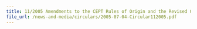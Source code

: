 ```yaml
---
title: 11/2005 Amendments to the CEPT Rules of Origin and the Revised Operational Certification Procedures for the Rules of Origin of the Asean Common Effective Preferential Tariff (CEPT) Scheme for the Asean Free Trade Area (AFTA)
file_url: /news-and-media/circulars/2005-07-04-Circular112005.pdf
---
```


